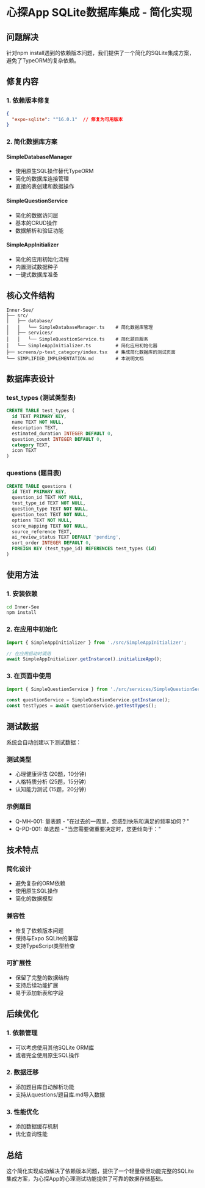 # 心探App SQLite数据库集成 - 简化实现

## 问题解决

针对npm install遇到的依赖版本问题，我们提供了一个简化的SQLite集成方案，避免了TypeORM的复杂依赖。

## 修复内容

### 1. 依赖版本修复
```json
{
  "expo-sqlite": "^16.0.1"  // 修复为可用版本
}
```

### 2. 简化数据库方案

#### SimpleDatabaseManager
- 使用原生SQL操作替代TypeORM
- 简化的数据库连接管理
- 直接的表创建和数据操作

#### SimpleQuestionService
- 简化的数据访问层
- 基本的CRUD操作
- 数据解析和验证功能

#### SimpleAppInitializer
- 简化的应用初始化流程
- 内置测试数据种子
- 一键式数据库准备

## 核心文件结构

```
Inner-See/
├── src/
│   ├── database/
│   │   └── SimpleDatabaseManager.ts    # 简化数据库管理
│   ├── services/
│   │   └── SimpleQuestionService.ts    # 简化题目服务
│   └── SimpleAppInitializer.ts         # 简化应用初始化器
├── screens/p-test_category/index.tsx   # 集成简化数据库的测试页面
└── SIMPLIFIED_IMPLEMENTATION.md        # 本说明文档
```

## 数据库表设计

### test_types (测试类型表)
```sql
CREATE TABLE test_types (
  id TEXT PRIMARY KEY,
  name TEXT NOT NULL,
  description TEXT,
  estimated_duration INTEGER DEFAULT 0,
  question_count INTEGER DEFAULT 0,
  category TEXT,
  icon TEXT
)
```

### questions (题目表)
```sql
CREATE TABLE questions (
  id TEXT PRIMARY KEY,
  question_id TEXT NOT NULL,
  test_type_id TEXT NOT NULL,
  question_type TEXT NOT NULL,
  question_text TEXT NOT NULL,
  options TEXT NOT NULL,
  score_mapping TEXT NOT NULL,
  source_reference TEXT,
  ai_review_status TEXT DEFAULT 'pending',
  sort_order INTEGER DEFAULT 0,
  FOREIGN KEY (test_type_id) REFERENCES test_types (id)
)
```

## 使用方法

### 1. 安装依赖
```bash
cd Inner-See
npm install
```

### 2. 在应用中初始化
```typescript
import { SimpleAppInitializer } from './src/SimpleAppInitializer';

// 在应用启动时调用
await SimpleAppInitializer.getInstance().initializeApp();
```

### 3. 在页面中使用
```typescript
import { SimpleQuestionService } from './src/services/SimpleQuestionService';

const questionService = SimpleQuestionService.getInstance();
const testTypes = await questionService.getTestTypes();
```

## 测试数据

系统会自动创建以下测试数据：

### 测试类型
- 心理健康评估 (20题，10分钟)
- 人格特质分析 (25题，15分钟)
- 认知能力测试 (15题，20分钟)

### 示例题目
- Q-MH-001: 量表题 - "在过去的一周里，您感到快乐和满足的频率如何？"
- Q-PD-001: 单选题 - "当您需要做重要决定时，您更倾向于："

## 技术特点

### 简化设计
- 避免复杂的ORM依赖
- 使用原生SQL操作
- 简化的数据模型

### 兼容性
- 修复了依赖版本问题
- 保持与Expo SQLite的兼容
- 支持TypeScript类型检查

### 可扩展性
- 保留了完整的数据结构
- 支持后续功能扩展
- 易于添加新表和字段

## 后续优化

### 1. 依赖管理
- 可以考虑使用其他SQLite ORM库
- 或者完全使用原生SQL操作

### 2. 数据迁移
- 添加题目库自动解析功能
- 支持从questions/题目库.md导入数据

### 3. 性能优化
- 添加数据缓存机制
- 优化查询性能

## 总结

这个简化实现成功解决了依赖版本问题，提供了一个轻量级但功能完整的SQLite集成方案，为心探App的心理测试功能提供了可靠的数据存储基础。